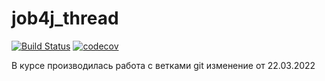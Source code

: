 # job4j_thread
[![Build Status](https://app.travis-ci.com/Sergei159/job4j_thread.svg?branch=master)](https://app.travis-ci.com/Sergei159/job4j_thread)
[![codecov](https://codecov.io/gh/Sergei159/job4j_thread/branch/master/graph/badge.svg?token=b7412cb5-5ac7-48b1-8949-016d2b631fc9)](https://codecov.io/gh/Sergei159/job4j_thread)

В курсе производилась работа с ветками git
изменение от 22.03.2022
